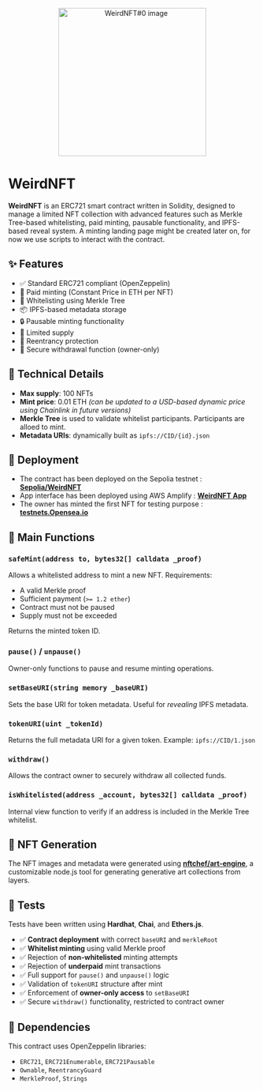 <p align="center">
  <img src="https://moccasin-general-crow-156.mypinata.cloud/ipfs/bafybeibcuex3mj7fbrybiri5wlrg3br5n5kdigqlgowhko36k7vrmuk7oi/0.png" alt="WeirdNFT#0 image" width="300"/>
</p>

# WeirdNFT

**WeirdNFT** is an ERC721 smart contract written in Solidity, designed to manage a limited NFT collection with advanced features such as Merkle Tree-based whitelisting, paid minting, pausable functionality, and IPFS-based reveal system. A minting landing page might be created later on, for now we use scripts to interact with the contract.

## ✨ Features

- ✅ Standard ERC721 compliant (OpenZeppelin)
- 🧾 Paid minting (Constant Price in ETH per NFT)
- 🌿 Whitelisting using Merkle Tree
- 📦 IPFS-based metadata storage
- 🔒 Pausable minting functionality
- 🧵 Limited supply
- 🛑 Reentrancy protection
- 🔐 Secure withdrawal function (owner-only)

## 📜 Technical Details

- **Max supply**: 100 NFTs
- **Mint price**: 0.01 ETH *(can be updated to a USD-based dynamic price using Chainlink in future versions)*
- **Merkle Tree** is used to validate whitelist participants. Participants are alloed to mint.
- **Metadata URIs**: dynamically built as `ipfs://CID/{id}.json`

## 🚀 Deployment

- The contract has been deployed on the Sepolia testnet : [**Sepolia/WeirdNFT**](https://sepolia.etherscan.io/address/0x415f1F5495916957247e3C9BF5f953D9321c5fb5)
- App interface has been deployed using AWS Amplify : [**WeirdNFT App**](https://master.d2k68jp0vzz3dq.amplifyapp.com/)
- The owner has minted the first NFT for testing purpose : [**testnets.Opensea.io**](https://testnets.opensea.io/0xeBeD07e7187Ad23c676225C63279955f73AbBb45)

## 🔧 Main Functions

### `safeMint(address to, bytes32[] calldata _proof)`
Allows a whitelisted address to mint a new NFT. Requirements:
- A valid Merkle proof
- Sufficient payment (`>= 1.2 ether`)
- Contract must not be paused
- Supply must not be exceeded

Returns the minted token ID.

### `pause()` / `unpause()`
Owner-only functions to pause and resume minting operations.

### `setBaseURI(string memory _baseURI)`
Sets the base URI for token metadata. Useful for *revealing* IPFS metadata.

### `tokenURI(uint _tokenId)`
Returns the full metadata URI for a given token. Example: `ipfs://CID/1.json`

### `withdraw()`
Allows the contract owner to securely withdraw all collected funds.

### `isWhitelisted(address _account, bytes32[] calldata _proof)`
Internal view function to verify if an address is included in the Merkle Tree whitelist.

## 🎨 NFT Generation

The NFT images and metadata were generated using [**nftchef/art-engine**](https://github.com/nftchef/art-engine), a customizable node.js tool for generating generative art collections from layers.

## 🧪 Tests

Tests have been written using **Hardhat**, **Chai**, and **Ethers.js**.

- ✅ **Contract deployment** with correct `baseURI` and `merkleRoot`
- ✅ **Whitelist minting** using valid Merkle proof
- ✅ Rejection of **non-whitelisted** minting attempts
- ✅ Rejection of **underpaid** mint transactions
- ✅ Full support for `pause()` and `unpause()` logic
- ✅ Validation of `tokenURI` structure after mint
- ✅ Enforcement of **owner-only access** to `setBaseURI`
- ✅ Secure `withdraw()` functionality, restricted to contract owner

## 🧰 Dependencies

This contract uses OpenZeppelin libraries:
- `ERC721`, `ERC721Enumerable`, `ERC721Pausable`
- `Ownable`, `ReentrancyGuard`
- `MerkleProof`, `Strings`

